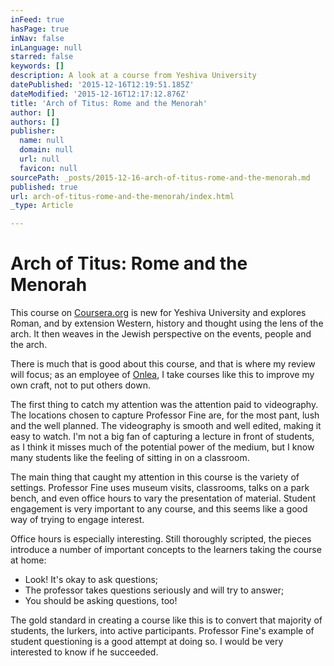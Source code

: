 ```yaml
---
inFeed: true
hasPage: true
inNav: false
inLanguage: null
starred: false
keywords: []
description: A look at a course from Yeshiva University
datePublished: '2015-12-16T12:19:51.185Z'
dateModified: '2015-12-16T12:17:12.876Z'
title: 'Arch of Titus: Rome and the Menorah'
author: []
authors: []
publisher:
  name: null
  domain: null
  url: null
  favicon: null
sourcePath: _posts/2015-12-16-arch-of-titus-rome-and-the-menorah.md
published: true
url: arch-of-titus-rome-and-the-menorah/index.html
_type: Article

---
```

# Arch of Titus: Rome and the Menorah

This course on [Coursera.org][0] is new for Yeshiva University and explores Roman, and by extension Western, history and thought using the lens of the arch. It then weaves in the Jewish perspective on the events, people and the arch.

There is much that is good about this course, and that is where my review will focus; as an employee of [Onlea][1], I take courses like this to improve my own craft, not to put others down.

The first thing to catch my attention was the attention paid to videography. The locations chosen to capture Professor Fine are, for the most pant, lush and the well planned. The videography is smooth and well edited, making it easy to watch. I'm not a big fan of capturing a lecture in front of students, as I think it misses much of the potential power of the medium, but I know many students like the feeling of sitting in on a classroom.

The main thing that caught my attention in this course is the variety of settings. Professor Fine uses museum visits, classrooms, talks on a park bench, and even office hours to vary the presentation of material. Student engagement is very important to any course, and this seems like a good way of trying to engage interest.

Office hours is especially interesting. Still thoroughly scripted, the pieces introduce a number of important concepts to the learners taking the course at home: 

* Look! It's okay to ask questions;
* The professor takes questions seriously and will try to answer;
* You should be asking questions, too!

The gold standard in creating a course like this is to convert that majority of students, the lurkers, into active participants. Professor Fine's example of student questioning is a good attempt at doing so. I would be very interested to know if he succeeded.

[0]: https://www.coursera.org/learn/archoftitus
[1]: onlea.org